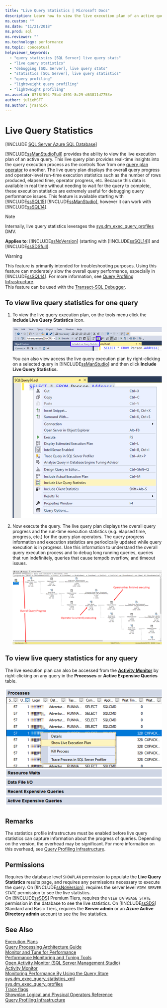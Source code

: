 ```yaml
---
title: "Live Query Statistics | Microsoft Docs"
description: Learn how to view the live execution plan of an active query in SQL Server Management Studio. Use the execution statistics to debug query performance issues.
ms.custom: ""
ms.date: "11/21/2018"
ms.prod: sql
ms.reviewer: ""
ms.technology: performance
ms.topic: conceptual
helpviewer_keywords: 
  - "query statistics [SQL Server] live query stats"
  - "live query statistics"
  - "debugging [SQL Server], live query stats"
  - "statistics [SQL Server], live query statistics"
  - "query profiling"
  - "lightweight query profiling"
  - "lightweight profiling"
ms.assetid: 07f8f594-75b4-4591-8c29-d63811d7753e
author: julieMSFT
ms.author: jrasnick
---
```

# Live Query Statistics
[!INCLUDE [SQL Server Azure SQL Database](../../includes/applies-to-version/sql-asdb.md)]

[!INCLUDE[ssManStudioFull](../../includes/ssmanstudiofull-md.md)] provides the ability to view the live execution plan of an active query. This live query plan provides real-time insights into the query execution process as the controls flow from one [query plan operator](../../relational-databases/showplan-logical-and-physical-operators-reference.md) to another. The live query plan displays the overall query progress and operator-level run-time execution statistics such as the number of rows produced, elapsed time, operator progress, etc. Because this data is available in real time without needing to wait for the query to complete, these execution statistics are extremely useful for debugging query performance issues. This feature is available starting with [!INCLUDE[ssSQL15](../../includes/sssql15-md.md)] [!INCLUDE[ssManStudio](../../includes/ssmanstudio-md.md)], however it can work with [!INCLUDE[ssSQL14](../../includes/sssql14-md.md)].  

> [!NOTE]
> Internally, live query statistics leverages the [sys.dm_exec_query_profiles](../../relational-databases/system-dynamic-management-views/sys-dm-exec-query-profiles-transact-sql.md) DMV.
  
**Applies to**: [!INCLUDE[ssNoVersion](../../includes/ssnoversion-md.md)] (starting with [!INCLUDE[ssSQL14](../../includes/sssql14-md.md)]) and [!INCLUDE[ssSDSfull](../../includes/sssdsfull-md.md)].  
  
> [!WARNING]  
> This feature is primarily intended for troubleshooting purposes. Using this feature can moderately slow the overall query performance, especially in [!INCLUDE[ssSQL14](../../includes/sssql14-md.md)]. For more information, see [Query Profiling Infrastructure](../../relational-databases/performance/query-profiling-infrastructure.md).  
> This feature can be used with the [Transact-SQL Debugger](../../relational-databases/scripting/configure-firewall-rules-before-running-the-tsql-debugger.md).  
  
## To view live query statistics for one query 
  
1.  To view the live query execution plan, on the tools menu click the **Include Live Query Statistics** icon.  
  
     ![Live Query Stats button on toolbar](../../relational-databases/performance/media/livequerystatstoolbar.png "Live Query Stats button on toolbar")  
  
     You can also view access the live query execution plan by right-clicking on a selected query in [!INCLUDE[ssManStudio](../../includes/ssmanstudio-md.md)] and then click **Include Live Query Statistics**.  
  
     ![Live Query Stats button on popup menu](../../relational-databases/performance/media/livequerystatsmenu.png "Live Query Stats button on popup menu")  
  
2.  Now execute the query. The live query plan displays the overall query progress and the run-time execution statistics (e.g. elapsed time, progress, etc.) for the query plan operators. The query progress information and execution statistics are periodically updated while query execution is in progress. Use this information to understand the overall query execution process and to debug long running queries, queries that run indefinitely, queries that cause tempdb overflow, and timeout issues.  
  
     ![Live Query Stats button in showplan](../../relational-databases/performance/media/livequerystatsplan.png "Live Query Stats button in showplan")  
  
## To view live query statistics for any query 

The live execution plan can also be accessed from the **[Activity Monitor](../../relational-databases/performance-monitor/activity-monitor.md)** by right-clicking on any query in the **Processes** or **Active Expensive Queries** table.  
  
 ![Live Query Stats button in Activity Monitor](../../relational-databases/performance/media/livequerystatsactmon.png "Live Query Stats button in Activity Monitor")  
  
## Remarks  
 The statistics profile infrastructure must be enabled before live query statistics can capture information about the progress of queries. Depending on the version, the overhead may be significant. For more information on this overhead, see [Query Profiling Infrastructure](../../relational-databases/performance/query-profiling-infrastructure.md).
  
## Permissions  
Requires the database level `SHOWPLAN` permission to populate the **Live Query Statistics** results page, and requires any permissions necessary to execute the query.
On [!INCLUDE[ssNoVersion](../../includes/ssnoversion-md.md)], requires the server level `VIEW SERVER STATE` permission to see the live statistics.  
On [!INCLUDE[ssSDS](../../includes/sssds-md.md)] Premium Tiers, requires the `VIEW DATABASE STATE` permission in the database to see the live statistics. On [!INCLUDE[ssSDS](../../includes/sssds-md.md)] Standard and Basic Tiers, requires the **Server admin** or an **Azure Active Directory admin** account to see the live statistics.
  
## See Also  
 [Execution Plans](../../relational-databases/performance/execution-plans.md)    
 [Query Processing Architecture Guide](../../relational-databases/query-processing-architecture-guide.md)    
 [Monitor and Tune for Performance](../../relational-databases/performance/monitor-and-tune-for-performance.md)     
 [Performance Monitoring and Tuning Tools](../../relational-databases/performance/performance-monitoring-and-tuning-tools.md)     
 [Open Activity Monitor &#40;SQL Server Management Studio&#41;](../../relational-databases/performance-monitor/open-activity-monitor-sql-server-management-studio.md)     
 [Activity Monitor](../../relational-databases/performance-monitor/activity-monitor.md)     
 [Monitoring Performance By Using the Query Store](../../relational-databases/performance/monitoring-performance-by-using-the-query-store.md)     
 [sys.dm_exec_query_statistics_xml](../../relational-databases/system-dynamic-management-views/sys-dm-exec-query-statistics-xml-transact-sql.md)     
 [sys.dm_exec_query_profiles](../../relational-databases/system-dynamic-management-views/sys-dm-exec-query-profiles-transact-sql.md)     
 [Trace flags](../../t-sql/database-console-commands/dbcc-traceon-trace-flags-transact-sql.md)    
 [Showplan Logical and Physical Operators Reference](../../relational-databases/showplan-logical-and-physical-operators-reference.md)     
 [Query Profiling Infrastructure](../../relational-databases/performance/query-profiling-infrastructure.md)   
